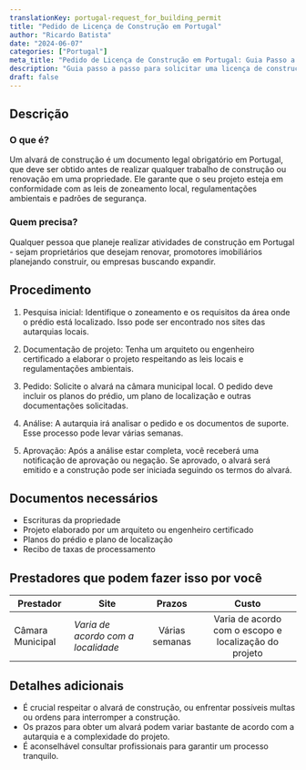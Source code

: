 ```yaml
---
translationKey: portugal-request_for_building_permit
title: "Pedido de Licença de Construção em Portugal"
author: "Ricardo Batista"
date: "2024-06-07"
categories: ["Portugal"]
meta_title: "Pedido de Licença de Construção em Portugal: Guia Passo a Passo"
description: "Guia passo a passo para solicitar uma licença de construção em Portugal. Desde entender os requisitos até concluir o processo."
draft: false
---
```


## Descrição
### O que é?
Um alvará de construção é um documento legal obrigatório em Portugal, que deve ser obtido antes de realizar qualquer trabalho de construção ou renovação em uma propriedade. Ele garante que o seu projeto esteja em conformidade com as leis de zoneamento local, regulamentações ambientais e padrões de segurança.
### Quem precisa?
Qualquer pessoa que planeje realizar atividades de construção em Portugal - sejam proprietários que desejam renovar, promotores imobiliários planejando construir, ou empresas buscando expandir.

## Procedimento
1. Pesquisa inicial: Identifique o zoneamento e os requisitos da área onde o prédio está localizado. Isso pode ser encontrado nos sites das autarquias locais.
   
2. Documentação de projeto: Tenha um arquiteto ou engenheiro certificado a elaborar o projeto respeitando as leis locais e regulamentações ambientais.
   
3. Pedido: Solicite o alvará na câmara municipal local. O pedido deve incluir os planos do prédio, um plano de localização e outras documentações solicitadas.
   
4. Análise: A autarquia irá analisar o pedido e os documentos de suporte. Esse processo pode levar várias semanas.
   
5. Aprovação: Após a análise estar completa, você receberá uma notificação de aprovação ou negação. Se aprovado, o alvará será emitido e a construção pode ser iniciada seguindo os termos do alvará.

## Documentos necessários
- Escrituras da propriedade
- Projeto elaborado por um arquiteto ou engenheiro certificado
- Planos do prédio e plano de localização
- Recibo de taxas de processamento

## Prestadores que podem fazer isso por você

| Prestador        |     Site     |     Prazos    |       Custo      |
| --------------- | --------------- |  :-------------: | :-------------: |
| Câmara Municipal     |  *Varia de acordo com a localidade*       |      Várias semanas      | Varia de acordo com o escopo e localização do projeto |

## Detalhes adicionais
- É crucial respeitar o alvará de construção, ou enfrentar possíveis multas ou ordens para interromper a construção.
- Os prazos para obter um alvará podem variar bastante de acordo com a autarquia e a complexidade do projeto.
- É aconselhável consultar profissionais para garantir um processo tranquilo.